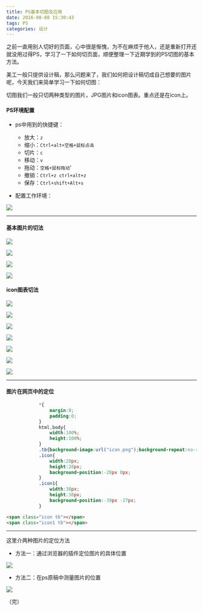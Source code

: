 ```yaml
---
title: PS基本切图及应用
date: 2016-08-08 15:30:43
tags: PS
categories: 设计
---
```


之前一直用别人切好的页面，心中很是惭愧，为不在麻烦于他人，还是重新打开还就没用过得PS，学习了一下如何切页面，顺便整理一下近期学到的PS切图的基本方法。

美工一般只提供设计稿，那么问题来了，我们如何把设计稿切成自己想要的图片呢，今天我们来简单学习一下如何切图：

切图我们一般只切两种类型的图片，JPG图片和icon图表。重点还是在icon上。 

#### PS环境配置

- ps中用到的快捷键：

  - 放大：`z`
  - 缩小：`Ctrl+alt+空格+鼠标点击`
  - 切片：`c`
  - 移动：`v`
  - 拖动：`空格+鼠标拖动`'
  - 撤销：`Ctrl+z ctrl+alt+z`
  - 保存：`Ctrl+shift+Alt+s`

- 配置工作环境：

![](http://7xq6al.com1.z0.glb.clouddn.com/ps1.png)

---

#### 基本图片的切法

![](http://7xq6al.com1.z0.glb.clouddn.com/ps2.png)

![](http://7xq6al.com1.z0.glb.clouddn.com/ps3.png)

![](http://7xq6al.com1.z0.glb.clouddn.com/ps4.png)

![](http://7xq6al.com1.z0.glb.clouddn.com/ps5.png)

#### icon图表切法


![](http://7xq6al.com1.z0.glb.clouddn.com/ps6.png)

![](http://7xq6al.com1.z0.glb.clouddn.com/ps7.png)

![](http://7xq6al.com1.z0.glb.clouddn.com/ps8.png)

![](http://7xq6al.com1.z0.glb.clouddn.com/ps9.png)

![](http://7xq6al.com1.z0.glb.clouddn.com/ps10.png)

![](http://7xq6al.com1.z0.glb.clouddn.com/ps11.png)

![](http://7xq6al.com1.z0.glb.clouddn.com/ps12.png)

---

#### 图片在网页中的定位

```css
			*{
				margin:0;
				padding:0;
			}
			html,body{
				width:100%;
				height:100%;
			}
			.tb{background-image:url("icon.png");background-repeat:no-repeat;display:block;}
			.icon{
				width:28px;
				height:28px;
				background-position:-28px 0px;
			}
			.icon1{
				width:38px;
				height:38px;
				background-position:-39px -27px;
			}
 ```
 
 ```html
 <span class="icon tb"></span>	
<span class="icon1 tb"></span>
```

---


这里介两种图片的定位方法

- 方法一：通过浏览器的插件定位图片的具体位置

![](http://7xq6al.com1.z0.glb.clouddn.com/ps13.png)

- 方法二：在ps原稿中测量图片的位置

![](http://7xq6al.com1.z0.glb.clouddn.com/ps14.png)


（完）



